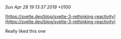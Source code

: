 _Sun Apr 28 19:13:37 2019 +0100_

[https://svelte.dev/blog/svelte-3-rethinking-reactivity](https://svelte.dev/blog/svelte-3-rethinking-reactivity)

Really liked this one
